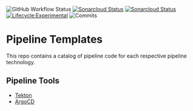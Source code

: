 

![GitHub Workflow Status](https://img.shields.io/github/workflow/status/bcgov/security-pipeline-templates/pre-commit?color=%2300aa00&label=pre-commit) [![Sonarcloud Status](https://sonarcloud.io/api/project_badges/measure?project=bcgov-pipeline-templates&metric=alert_status)](https://sonarcloud.io/dashboard?id=bcgov-pipeline-templates) [![Sonarcloud Status](https://sonarcloud.io/api/project_badges/measure?project=bcgov-pipeline-templates&metric=security_rating)](https://sonarcloud.io/dashboard?id=bcgov-pipeline-templates) [![Lifecycle:Experimental](https://img.shields.io/badge/Lifecycle-Experimental-339999)](<Redirect-URL>) ![Commits](https://img.shields.io/github/commits-since/bcgov/security-pipeline-templates/latest)

# Pipeline Templates

This repo contains a catalog of pipeline code for each respective pipeline technology.

## Pipeline Tools

- [Tekton](tekton/README.md)
- [ArgoCD](argocd/README.md)

